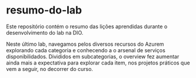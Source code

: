 # resumo-do-lab
Este repositório contém o resumo das lições aprendidas durante o desenvolvimento do lab na DIO.

Neste último lab, navegamos pelos diversos recursos do Azurem explorando cada categoria e conhecendo a o arsenal de serviços disponibilidados.
Divididos em subcategorias, o overview fez aumentar ainda mais a expectativa para explorar cada item, nos projetos práticos que vem a seguir, no decorrer do curso. 
